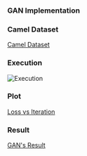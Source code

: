 ### **GAN Implementation**

### **Camel Dataset**
  
  [Camel Dataset](https://console.cloud.google.com/storage/browser/quickdraw_dataset/full/numpy_bitmap;tab=objects?pli=1&prefix=)

### **Execution**

  ![Execution]('https://github.com/Mayurji/Deep-Learning-Papers/blob/master/GAN/Images/execution.png')
  
### **Plot**

  [Loss vs Iteration]('Images/loss_vs_iteration.png')
  
### **Result**

  [GAN's Result]('Images/gans_result.png')
